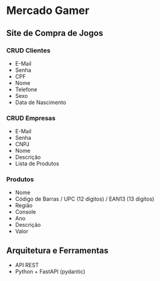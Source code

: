 # Mercado Gamer
## Site de Compra de Jogos

### CRUD Clientes
- E-Mail
- Senha
- CPF
- Nome
- Telefone
- Sexo
- Data de Nascimento

### CRUD Empresas
- E-Mail
- Senha
- CNPJ
- Nome
- Descrição
- Lista de Produtos

### Produtos
- Nome
- Código de Barras / UPC (12 dígitos) / EAN13 (13 digítos)
- Região
- Console
- Ano
- Descrição
- Valor

## Arquitetura e Ferramentas
- API REST
- Python + FastAPI (pydantic)
